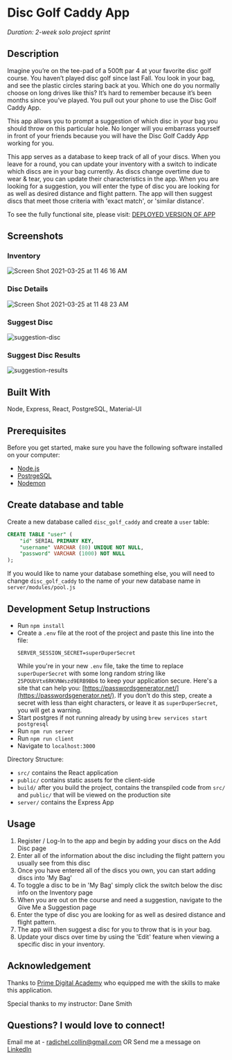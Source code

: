
# Disc Golf Caddy App

_Duration: 2-week solo project sprint_

## Description

Imagine you’re on the tee-pad of a 500ft par 4 at your favorite disc golf course.  You haven’t played disc golf since last Fall.  You look in your bag, and see the plastic circles staring back at you.  Which one do you normally choose on long drives like this?  It’s hard to remember because it’s been months since you’ve played.  You pull out your phone to use the Disc Golf Caddy App.

This app allows you to prompt a suggestion of which disc in your bag you should throw on this particular hole.  No longer will you embarrass yourself in front of your friends because you will have the Disc Golf Caddy App working for you.

This app serves as a database to keep track of all of your discs.  When you leave for a round, you can update your inventory with a switch to indicate which discs are in your bag currently.  As discs change overtime due to wear & tear, you can update their characteristics in the app.  When you are looking for a suggestion, you will enter the type of disc you are looking for as well as desired distance and flight pattern.  The app will then suggest discs that meet those criteria with 'exact match', or 'similar distance'.

To see the fully functional site, please visit: [DEPLOYED VERSION OF APP](www.heroku.com)

## Screenshots

### Inventory
![Screen Shot 2021-03-25 at 11 46 16 AM](https://user-images.githubusercontent.com/73554031/112510773-c1564c80-8d5f-11eb-99aa-addf76e28149.png)
### Disc Details
![Screen Shot 2021-03-25 at 11 48 23 AM](https://user-images.githubusercontent.com/73554031/112511174-29a52e00-8d60-11eb-97b6-5f2dd31492b7.png)
### Suggest Disc
![suggestion-disc](https://user-images.githubusercontent.com/73554031/112509627-a46d4980-8d5e-11eb-8d78-d491ed756953.png)
### Suggest Disc Results
![suggestion-results](https://user-images.githubusercontent.com/73554031/112509635-a6370d00-8d5e-11eb-8919-96e7a11882a1.png)

## Built With

Node, Express, React, PostgreSQL, Material-UI

## Prerequisites

Before you get started, make sure you have the following software installed on your computer:

- [Node.js](https://nodejs.org/en/)
- [PostrgeSQL](https://www.postgresql.org/)
- [Nodemon](https://nodemon.io/)

## Create database and table

Create a new database called `disc_golf_caddy` and create a `user` table:

```SQL
CREATE TABLE "user" (
    "id" SERIAL PRIMARY KEY,
    "username" VARCHAR (80) UNIQUE NOT NULL,
    "password" VARCHAR (1000) NOT NULL
);
```

If you would like to name your database something else, you will need to change `disc_golf_caddy` to the name of your new database name in `server/modules/pool.js`

## Development Setup Instructions

- Run `npm install`
- Create a `.env` file at the root of the project and paste this line into the file:
  ```
  SERVER_SESSION_SECRET=superDuperSecret
  ```
  While you're in your new `.env` file, take the time to replace `superDuperSecret` with some long random string like `25POUbVtx6RKVNWszd9ERB9Bb6` to keep your application secure. Here's a site that can help you: [https://passwordsgenerator.net/](https://passwordsgenerator.net/). If you don't do this step, create a secret with less than eight characters, or leave it as `superDuperSecret`, you will get a warning.
- Start postgres if not running already by using `brew services start postgresql`
- Run `npm run server`
- Run `npm run client`
- Navigate to `localhost:3000`

Directory Structure:

- `src/` contains the React application
- `public/` contains static assets for the client-side
- `build/` after you build the project, contains the transpiled code from `src/` and `public/` that will be viewed on the production site
- `server/` contains the Express App

## Usage

1. Register / Log-In to the app and begin by adding your discs on the Add Disc page
2. Enter all of the information about the disc including the flight pattern you usually see from this disc
3. Once you have entered all of the discs you own, you can start adding discs into 'My Bag'
4. To toggle a disc to be in 'My Bag' simply click the switch below the disc info on the Inventory page
5. When you are out on the course and need a suggestion, navigate to the Give Me a Suggestion page
6. Enter the type of disc you are looking for as well as desired distance and flight pattern.
7. The app will then suggest a disc for you to throw that is in your bag.
8. Update your discs over time by using the 'Edit' feature when viewing a specific disc in your inventory.

## Acknowledgement
Thanks to [Prime Digital Academy](www.primeacademy.io) who equipped me with the skills to make this application.

Special thanks to my instructor: Dane Smith

## Questions? I would love to connect!
Email me at - [radichel.collin@gmail.com](mailto:radichel.collin@gmail.com)
OR
Send me a message on [LinkedIn](https://www.linkedin.com/in/collin-radichel/)


